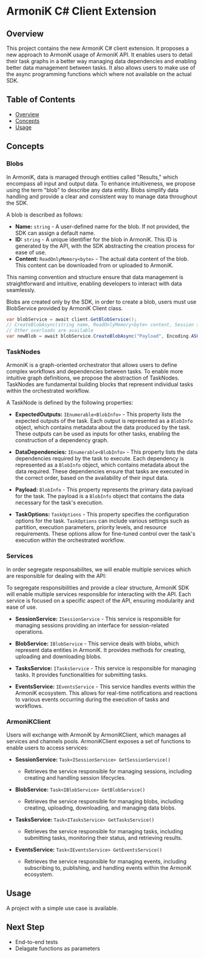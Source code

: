 # ArmoniK C# Client Extension

## Overview
This project contains the new ArmoniK C# client extension. It proposes a new approach to ArmoniK usage of ArmoniK API. It enables users to detail their task graphs in a better way managing data dependencies and enabling better data management between tasks. It also allows users to make use of the async programming functions which where not available on the actual SDK. 

## Table of Contents
- [Overview](#overview)
- [Concepts](#concepts)
- [Usage](#usage)

## Concepts

### Blobs

In ArmoniK, data is managed through entities called "Results," which encompass all input and output data. To enhance intuitiveness, we propose using the term "blob" to describe any data entity. Blobs simplify data handling and provide a clear and consistent way to manage data throughout the SDK.

A blob is described as follows:

- **Name:** `string` - A user-defined name for the blob. If not provided, the SDK can assign a default name.
- **ID:** `string` - A unique identifier for the blob in ArmoniK. This ID is generated by the API, with the SDK abstracting the creation process for ease of use.
- **Content:** `ReadOnlyMemory<byte>` - The actual data content of the blob. This content can be downloaded from or uploaded to ArmoniK.

This naming convention and structure ensure that data management is straightforward and intuitive, enabling developers to interact with data seamlessly.

Blobs are created only by the SDK, in order to create a blob, users must use BlobService provided by ArmoniK Client class.

```csharp
var blobService = await client.GetBlobService();
// CreateBlobAsync(string name, ReadOnlyMemory<byte> content, Session session = null, CancellationToken cancellationToken = default)
// Other overloads are available
var newBlob = await blobService.CreateBlobAsync("Payload", Encoding.ASCII.GetBytes("Hello"), session);
```

### TaskNodes

ArmoniK is a graph-oriented orchestrator that allows users to define complex workflows and dependencies between tasks. To enable more intuitive graph definitions, we propose the abstraction of TaskNodes. TaskNodes are fundamental building blocks that represent individual tasks within the orchestrated workflow.

A TaskNode is defined by the following properties:

- **ExpectedOutputs:** `IEnumerable<BlobInfo>` - This property lists the expected outputs of the task. Each output is represented as a `BlobInfo` object, which contains metadata about the data produced by the task. These outputs can be used as inputs for other tasks, enabling the construction of a dependency graph.

- **DataDependencies:** `IEnumerable<BlobInfo>` - This property lists the data dependencies required by the task to execute. Each dependency is represented as a `BlobInfo` object, which contains metadata about the data required. These dependencies ensure that tasks are executed in the correct order, based on the availability of their input data.

- **Payload:** `BlobInfo` - This property represents the primary data payload for the task. The payload is a `BlobInfo` object that contains the data necessary for the task's execution. 

- **TaskOptions:** `TaskOptions` - This property specifies the configuration options for the task. `TaskOptions` can include various settings such as partition, execution parameters, priority levels, and resource requirements. These options allow for fine-tuned control over the task's execution within the orchestrated workflow.

### Services

In order segregate responsabilites, we will enable multiple services which are responsible for dealing with the API:

To segregate responsibilities and provide a clear structure, ArmoniK SDK will enable multiple services responsible for interacting with the API. Each service is focused on a specific aspect of the API, ensuring modularity and ease of use.

- **SessionService:** `ISessionService` - This service is responsible for managing sessions providing an interface for session-related operations.

- **BlobService:** `IBlobService` - This service deals with blobs, which represent data entities in ArmoniK. It provides methods for creating, uploading and downloading blobs. 

- **TasksService:** `ITasksService` - This service is responsible for managing tasks. It provides functionalities for submitting tasks.

- **EventsService:** `IEventsService` - This service handles events within the ArmoniK ecosystem. This allows for real-time notifications and reactions to various events occurring during the execution of tasks and workflows.

### ArmoniKClient

Users will exchange with ArmoniK by ArmoniKClient, which manages all services and channels pools. ArmoniKClient exposes a set of functions to enable users to access services:

- **SessionService:** `Task<ISessionService> GetSessionService()`
  - Retrieves the service responsible for managing sessions, including creating and handling session lifecycles.

- **BlobService:** `Task<IBlobService> GetBlobService()`
  - Retrieves the service responsible for managing blobs, including creating, uploading, downloading, and managing data blobs.

- **TasksService:** `Task<ITasksService> GetTasksService()`
  - Retrieves the service responsible for managing tasks, including submitting tasks, monitoring their status, and retrieving results.

- **EventsService:** `Task<IEventsService> GetEventsService()`
  - Retrieves the service responsible for managing events, including subscribing to, publishing, and handling events within the ArmoniK ecosystem.

## Usage

A project with a simple use case is available.

## Next Step

- End-to-end tests
- Delagate functions as parameters
